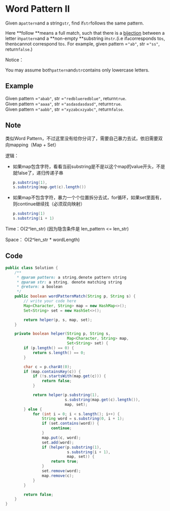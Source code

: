 # Word Pattern II

Given a`pattern`and a string`str`, find if`str`follows the same pattern.

Here **follow **means a full match, such that there is a [bijection](https://baike.baidu.com/item/%E5%8F%8C%E5%B0%84/942799?fr=aladdin) between a letter in`pattern`and a **non-empty **substring in`str`.(i.e if`a`corresponds to`s`, then`b`cannot correspond to`s`. For example, given pattern =`"ab"`, str =`"ss"`, return`false`.)

Notice：

You may assume both`pattern`and`str`contains only lowercase letters.

## Example

Given pattern =`"abab"`, str =`"redblueredblue"`, return`true`.\
Given pattern =`"aaaa"`, str =`"asdasdasdasd"`, return`true`.\
Given pattern =`"aabb"`, str =`"xyzabcxzyabc"`, return`false`.

## Note

类似Word Pattern，不过这里没有给你分词了，需要自己暴力去试，依旧需要双向mapping（Map + Set）

逻辑：

*   如果map包含字符，看看当前substring是不是以这个map的value开头，不是就false了，递归传递子串

    ```java
    p.substring(1), 
    s.substring(map.get(c).length())
    ```
*   如果map不包含字符，暴力一个个位置拆分去试，for循环，如果set里面有，则continue继续找（必须双向映射）

    ```java
    p.substring(1)
    s.substring(i + 1)
    ```

Time：O(2^len_str) (因为隐含条件是 len_pattern <= len_str)

Space： O(2^len_str \* wordLength)

## Code

```java
public class Solution {
    /**
     * @param pattern: a string,denote pattern string
     * @param str: a string, denote matching string
     * @return: a boolean
     */
    public boolean wordPatternMatch(String p, String s) {
        // write your code here
        Map<Character, String> map = new HashMap<>();
        Set<String> set = new HashSet<>();

        return helper(p, s, map, set);
    }

    private boolean helper(String p, String s, 
                           Map<Character, String> map,
                           Set<String> set) {
        if (p.length() == 0) {
            return s.length() == 0;
        }                       

        char c = p.charAt(0);
        if (map.containsKey(c)) {
            if (!s.startsWith(map.get(c))) {
                return false;
            }

            return helper(p.substring(1), 
                          s.substring(map.get(c).length()),
                          map, set);
        } else {
            for (int i = 0; i < s.length(); i++) {
                String word = s.substring(0, i + 1);
                if (set.contains(word)) {
                    continue;
                }
                map.put(c, word);
                set.add(word);
                if (helper(p.substring(1), 
                           s.substring(i + 1), 
                           map, set)) {
                    return true;           
                }
                set.remove(word);
                map.remove(c);
            }
        }

        return false;
    }
}
```
